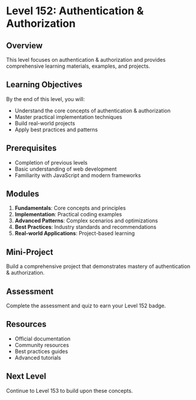 # Level 152: Authentication & Authorization

## Overview
This level focuses on authentication & authorization and provides comprehensive learning materials, examples, and projects.

## Learning Objectives
By the end of this level, you will:
- Understand the core concepts of authentication & authorization
- Master practical implementation techniques
- Build real-world projects
- Apply best practices and patterns

## Prerequisites
- Completion of previous levels
- Basic understanding of web development
- Familiarity with JavaScript and modern frameworks

## Modules
1. **Fundamentals**: Core concepts and principles
2. **Implementation**: Practical coding examples
3. **Advanced Patterns**: Complex scenarios and optimizations
4. **Best Practices**: Industry standards and recommendations
5. **Real-world Applications**: Project-based learning

## Mini-Project
Build a comprehensive project that demonstrates mastery of authentication & authorization.

## Assessment
Complete the assessment and quiz to earn your Level 152 badge.

## Resources
- Official documentation
- Community resources
- Best practices guides
- Advanced tutorials

## Next Level
Continue to Level 153 to build upon these concepts.
